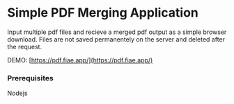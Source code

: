 # Simple PDF Merging Application

Input multiple pdf files and recieve a merged pdf output as a simple browser download.
Files are not saved permanentely on the server and deleted after the request.

DEMO: [https://pdf.fiae.app/](https://pdf.fiae.app/)

### Prerequisites
Nodejs

